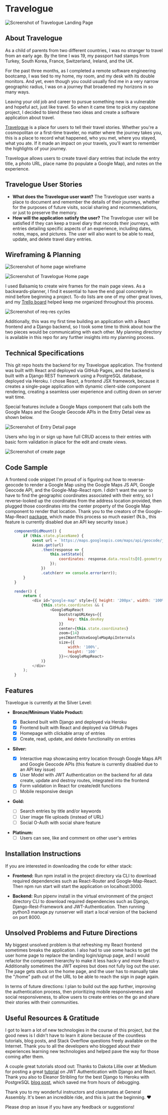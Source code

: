 # Travelogue

![Screenshot of Travelogue Landing Page](Planning/Screenshots/travelogue_login.png)

## About Travelogue

As a child of parents from two different countries, I was no stranger to travel from an early age. By the time I was 19, my passport had stamps from Turkey, South Korea, France, Switzerland, Ireland, and the UK.

For the past three months, as I completed a remote software engineering bootcamp, I was tied to my home, my room, and my desk with its double monitors. And yet, even though you could usually find me in a very narrow geographic radius, I was on a journey that broadened my horizons in so many ways.

Leaving your old job and career to pursue something new is a vulnerable and hopeful act, just like travel. So when it came time to pick my capstone project, I decided to blend these two ideas and create a software application about travel.

[Travelogue](https://esin87.github.io/travelogue/) is a place for users to tell their travel stories. Whether you're a cosmopolitan or a first-time traveler, no matter where the journey takes you, this is a place to record what happened, who you met, where you stayed, what you ate. If it made an impact on your travels, you'll want to remember the highlights of your journey.

Travelogue allows users to create travel diary entries that include the entry title, a photo URL, place name (to populate a Google Map), and notes on the experience.

## Travelogue User Stories

-   **What does the Travelogue user want?** The Travelogue user wants a place to document and remember the details of their journeys, whether for the purposes of future visits, social sharing and recommendations, or just to preserve the memory.
-   **How will the application satisfy the user?** The Travelogue user will be satisfied if they can keep a travel diary that records their journeys, with entries detailing specific aspects of an experience, including dates, notes, maps, and pictures. The user will also want to be able to read, update, and delete travel diary entries.

## Wireframing & Planning

![Screenshot of home page wireframe](Planning/TRAVELOGUE_WIREFRAMES/User_Home.png)

![Screenshot of Travelogue Home page](Planning/Screenshots/travelogue_home.png)

I used Balsamiq to create wire frames for the main page views. As a backwards-planner, I find it essential to have the end goal concretely in mind before beginning a project. To-do lists are one of my other great loves, and my [Trello board](https://trello.com/b/jcfMg5Mh/travelogue) helped keep me organized throughout this process.

![Screenshot of req-res cycles](Planning/Travelogue_Planning_Slides/Travelogue_Planning_Slides.014.jpeg)

Additionally, this was my first time building an application with a React frontend and a Django backend, so I took some time to think about how the two pieces would be communicating with each other. My planning directory is available in this repo for any further insights into my planning process.

## Technical Specifications

This git repo hosts the backend for my Travelogue application. The frontend was built with React and deployed via GitHub Pages, and the backend is built with a Django REST framework using a PostgreSQL database, deployed via Heroku. I chose React, a frontend JSX framework, because it creates a single-page application with dynamic client-side component rendering, creating a seamless user experience and cutting down on server wait time.

Special features include a Google Maps component that calls both the Google Maps and the Google Geocode APIs in the Entry Detail view as shown below.

![Screenshot of Entry Detail page](Planning/Screenshots/travelogue_entrydetail.png)

Users who log in or sign up have full CRUD access to their entries with basic form validation in place for the edit and create views.

![Screenshot of create page](Planning/Screenshots/travelogue_create.png)

## Code Sample

A frontend code snippet I'm proud of is figuring out how to reverse-geocode to render a Google Map using the Google Maps JS API, Google Geocode API, and the Google-Map-React npm. I didn't want the user to have to find the geographic coordinates associated with their entry, so I reverse-looked up the coordinates from the address location provided, then plugged those coordinates into the center property of the Google Map component to render that location. Thank you to the creators of the Google-Map-React [package](https://github.com/google-map-react/google-map-react), which made this process so much easier! (N.b., this feature is currently disabled due an API key security issue.)

```javascript
	componentDidMount() {
		if (this.state.placeName) {
			const url = `https://maps.googleapis.com/maps/api/geocode/json?address=${this.props.placeName}&key=${this.devKey}`;
			Axios.get(url)
				.then(response => {
					this.setState({
						coordinates: response.data.results[0].geometry.location
					});
				})
				.catch(err => console.error(err));
		}
	}

	render() {
		return (
			<div id="google-map" style={{ height: '200px', width: '100%' }}>
				{this.state.coordinates && (
					<GoogleMapReact
						bootstrapURLKeys={{
							key: this.devKey
						}}
						center={this.state.coordinates}
						zoom={14}
						yesIWantToUseGoogleMapApiInternals
						size={{
							width: '100%',
							height: '100'
						}}></GoogleMapReact>
				)}
			</div>
		);
	}
```

## Features

Travelogue is currently at the Silver Level:

-   **Bronze/Minimum Viable Product:**

    -   [x] Backend built with Django and deployed via Heroku
    -   [x] Frontend built with React and deployed via GitHub Pages
    -   [x] Homepage with clickable array of entries
    -   [x] Create, read, update, and delete functionality on entries

-   **Silver:**

    -   [x] Interactive map showcasing entry location through Google Maps API and Google Geocode APIs (this feature is currently disabled due to an API key issue)
    -   [x] User Model with JWT Authentication on the backend for all data create, update and destroy routes, integrated into the frontend
    -   [x] Form validation in React for create/edit functions
    -   [ ] Mobile responsive design

*   **Gold:**

    -   [ ] Search entries by title and/or keywords
    -   [ ] User image file uploads (instead of URL)
    -   [ ] Social O-Auth with social share feature

-   **Platinum:**
    -   [ ] Users can see, like and comment on other user's entries

## Installation Instructions

If you are interested in downloading the code for either stack:

-   **Frontend:** Run npm install in the project directory via CLI to download required dependencies such as React-Router and Google-Map-React. Then npm run start will start the application on localhost:3000.

-   **Backend:** Run pipenv install in the virtual environment of the project directory CLI to download required dependencies such as Django, Django-Rest-Framework and JWT-Authentication. Then running python3 manage.py runserver will start a local version of the backend on port 8000.

## Unsolved Problems and Future Directions

My biggest unsolved problem is that refreshing my React frontend sometimes breaks the application. I also had to use some hacks to get the user home page to replace the landing login/signup page, and I would refactor the component hierarchy to make it less hack-y and more React-y. Additionally sometimes the JWT expires but does not fully log out the user. The page gets stuck on the home page, and the user has to manually take the "/home" path out of the URL to be able to reach the sign in page again.

In terms of future directions: I plan to build out the app further, improving the authentication process, then prioritizing mobile responsiveness and social responsiveness, to allow users to create entries on the go and share their stories with their communities.

## Useful Resources & Gratitude

I got to learn a lot of new technologies in the course of this project, but the good news is I didn't have to learn it alone because of the countless tutorials, blog posts, and Stack Overflow questions freely available on the Internet. Thank you to all the developers who blogged about their experiences learning new technologies and helped pave the way for those coming after them.

A couple great tutorials stood out: Thanks to Dakota Lillie over at Medium for posting a great [tutorial](https://medium.com/@dakota.lillie/django-react-jwt-authentication-5015ee00ef9a) on JWT Authentication with Django and React. Thank you also to Eleanor Stribling for the best Django to Heroku with PostgreSQL [blog post](https://medium.com/agatha-codes/9-straightforward-steps-for-deploying-your-django-app-with-heroku-82b952652fb4), which saved me from hours of debugging.

Thank you to my wonderful instructors and classmates at General Assembly. It's been an incredible ride, and this is just the beginning. &hearts;

Please drop an issue if you have any feedback or suggestions!
